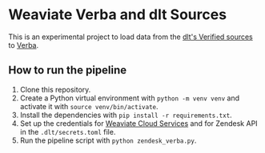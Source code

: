 # Weaviate Verba and dlt Sources

This is an experimental project to load data from the [dlt's Verified sources](https://dlthub.com/docs/dlt-ecosystem/verified-sources/) to [Verba](https://github.com/weaviate/Verba).

## How to run the pipeline

1. Clone this repository.
2. Create a Python virtual environment with `python -m venv venv` and activate it with `source venv/bin/activate`.
3. Install the dependencies with `pip install -r requirements.txt`.
4. Set up the credentials for [Weaviate Cloud Services](https://console.weaviate.cloud/) and for Zendesk API in the `.dlt/secrets.toml` file.
5. Run the pipeline script with `python zendesk_verba.py`.

